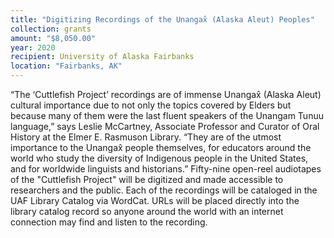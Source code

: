 ```yaml
---
title: "Digitizing Recordings of the Unangax̂ (Alaska Aleut) Peoples"
collection: grants
amount: "$8,050.00"
year: 2020
recipient: University of Alaska Fairbanks
location: "Fairbanks, AK"
---
```


“The ‘Cuttlefish Project’ recordings are of immense Unangax̂ (Alaska Aleut) cultural
importance due to not only the topics covered by Elders but because many of them were the
last fluent speakers of the Unangam Tunuu language,” says Leslie McCartney, Associate
Professor and Curator of Oral History at the Elmer E. Rasmuson Library. “They are of the
utmost importance to the Unangax̂ people themselves, for educators around the world who
study the diversity of Indigenous people in the United States, and for worldwide linguists and
historians.”
Fifty-nine open-reel audiotapes of the "Cuttlefish Project" will be digitized and made accessible to
researchers and the public. Each of the recordings will be cataloged in the UAF Library
Catalog via WordCat. URLs will be placed directly into the library catalog record so anyone around the world with an internet connection may find and listen to the recording.